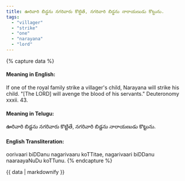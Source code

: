 ```yaml
---
title: ఊరివారి బిడ్డను నగరివారు కొట్టితే, నగరివారి బిడ్డను నారాయణుడు కొట్టును.
tags:
  - "villager"
  - "strike"
  - "one"
  - "narayana"
  - "lord"
---
```


{% capture data %}
#### Meaning in English:
If one of the royal family strike a villager's child, Narayana will strike his child.
"[The LORD] will avenge the blood of his servants." Deuteronomy xxxii. 43.

#### Meaning in Telugu:
ఊరివారి బిడ్డను నగరివారు కొట్టితే, నగరివారి బిడ్డను నారాయణుడు కొట్టును.

#### English Transliteration:
oorivaari biDDanu nagarivaaru koTTitae, nagarivaari biDDanu naaraayaNuDu koTTunu.
{% endcapture %}

<div class="notice">{{ data | markdownify }}</div>

